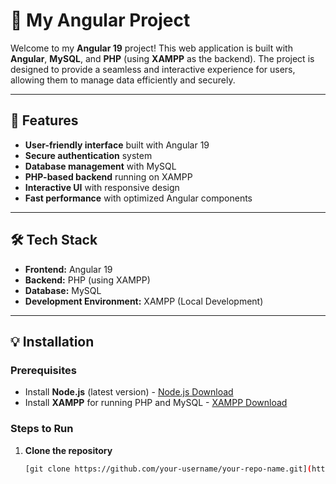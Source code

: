 # 🎉 My Angular Project

Welcome to my **Angular 19** project! This web application is built with **Angular**, **MySQL**, and **PHP** (using **XAMPP** as the backend). The project is designed to provide a seamless and interactive experience for users, allowing them to manage data efficiently and securely.

---

## 🚀 Features

- **User-friendly interface** built with Angular 19
- **Secure authentication** system
- **Database management** with MySQL
- **PHP-based backend** running on XAMPP
- **Interactive UI** with responsive design
- **Fast performance** with optimized Angular components

---

## 🛠️ Tech Stack

- **Frontend:** Angular 19
- **Backend:** PHP (using XAMPP)
- **Database:** MySQL
- **Development Environment:** XAMPP (Local Development)

---

## 💡 Installation

### Prerequisites

- Install **Node.js** (latest version) - [Node.js Download](https://nodejs.org/)
- Install **XAMPP** for running PHP and MySQL - [XAMPP Download](https://www.apachefriends.org/index.html)

### Steps to Run

1. **Clone the repository**
   ```bash
   [git clone https://github.com/your-username/your-repo-name.git](https://github.com/EvillDeadSpace/Angular-Web-Shop.git)
